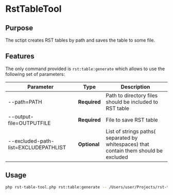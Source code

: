 # RstTableTool
 
## Purpose

The sctipt creates RST tables by path and saves the table to some file.

## Features

The only command provided is `rst:table:generate` which allows to use the following set of parameters:

| Parameter                                     | Type         | Description                                                                           |
| --------------------------------------------- | --------     | ------------------------------------------------------------------------------------- |
| --path=PATH                                   | **Required** | Path to directory files should be included to RST table                               |
| --output-file=OUTPUTFILE                      | **Required** | File to save RST table                                                                |
| --excluded-path-list=EXCLUDEPATHLIST          | **Optional** | List of strings paths( separated by whitespaces) that contain them should be excluded |

## Usage

```bash
php rst-table-tool.php rst:table:generate -- /Users/user/Projects/rst-table-builder table.log vendor table.log composer
```
